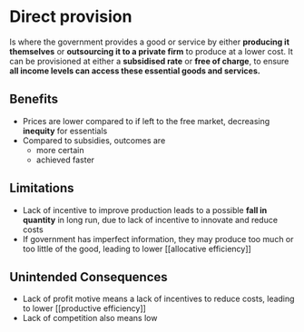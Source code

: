 # Direct provision
Is where the government provides a good or service by either **producing it themselves** or **outsourcing it to a private firm** to produce at a lower cost. 
It can be provisioned at either a **subsidised rate** or **free of charge**, to ensure **all income levels can access these essential goods and services.**

## Benefits
- Prices are lower compared to if left to the free market, decreasing **inequity** for essentials
- Compared to subsidies, outcomes are 
	- more certain
	- achieved faster

## Limitations
- Lack of incentive to improve production leads to a possible **fall in quantity** in long run, due to lack of incentive to innovate and reduce costs
- If government has imperfect information, they may produce too much or too little of the good, leading to lower [[allocative efficiency]]

## Unintended Consequences
- Lack of profit motive means a lack of incentives to reduce costs, leading to lower [[productive efficiency]]
- Lack of competition also means low